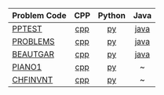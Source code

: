 | Problem Code | CPP | Python | Java |
|:---------|:--------:|:-------:|:-------:|
| [PPTEST](https://www.codechef.com/problems/PPTEST) | [cpp](https://github.com/arindal1/CodeChefProblems/blob/main/3Star%20BegLvl/PPTEST.cpp) | [py](https://github.com/arindal1/CodeChefProblems/blob/main/3Star%20BegLvl/PPTEST.py) | [java](https://github.com/arindal1/CodeChefProblems/blob/main/3Star%20BegLvl/PPTEST.java) |
| [PROBLEMS](https://www.codechef.com/problems/PROBLEMS) | [cpp](https://github.com/arindal1/CodeChefProblems/blob/main/3Star%20BegLvl/PROBLEMS.cpp) | [py](https://github.com/arindal1/CodeChefProblems/blob/main/3Star%20BegLvl/PROBLEMS.py) | [java](https://github.com/arindal1/CodeChefProblems/blob/main/3Star%20BegLvl/PROBLEMS.java) |
| [BEAUTGAR](https://www.codechef.com/problems/BEAUTGAR) | [cpp](https://github.com/arindal1/CodeChefProblems/blob/main/3Star%20BegLvl/BEUTGAR.cpp) | [py](https://github.com/arindal1/CodeChefProblems/blob/main/3Star%20BegLvl/BEUTGAR.py) | [java](https://github.com/arindal1/CodeChefProblems/blob/main/3Star%20BegLvl/BEAUTGAR.java) |
| [PIANO1](https://www.codechef.com/problems/PIANO1) | [cpp](https://github.com/arindal1/CodeChefProblems/blob/main/3Star%20BegLvl/PIANO1.cpp)   | [py](https://github.com/arindal1/CodeChefProblems/blob/main/3Star%20BegLvl/PIANO1.py)| ~ |
| [CHFINVNT](https://www.codechef.com/problems/CHFINVNT) | [cpp](https://github.com/arindal1/CodeChefProblems/blob/main/3Star%20BegLvl/CHFINVNT.cpp) | [py](https://github.com/arindal1/CodeChefProblems/blob/main/3Star%20BegLvl/CHFINVNT.py) | ~ |
